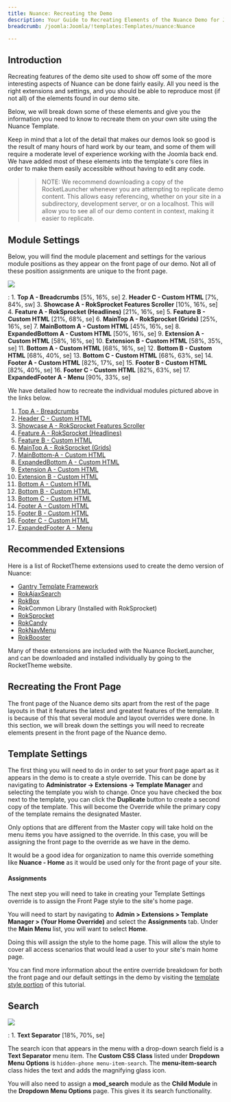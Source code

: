 ```yaml
---
title: Nuance: Recreating the Demo
description: Your Guide to Recreating Elements of the Nuance Demo for Joomla
breadcrumb: /joomla:Joomla/!templates:Templates/nuance:Nuance

---
```


Introduction
-----

Recreating features of the demo site used to show off some of the more interesting aspects of Nuance can be done fairly easily. All you need is the right extensions and settings, and you should be able to reproduce most (if not all) of the elements found in our demo site.

Below, we will break down some of these elements and give you the information you need to know to recreate them on your own site using the Nuance Template.

Keep in mind that a lot of the detail that makes our demos look so good is the result of many hours of hard work by our team, and some of them will require a moderate level of experience working with the Joomla back end. We have added most of these elements into the template's core files in order to make them easily accessible without having to edit any code.

>> NOTE: We recommend downloading a copy of the RocketLauncher whenever you are attempting to replicate demo content. This allows easy referencing, whether on your site in a subdirectory, development server, or on a localhost. This will allow you to see all of our demo content in context, making it easier to replicate.

Module Settings
-----


Below, you will find the module placement and settings for the various module positions as they appear on the front page of our demo. Not all of these position assignments are unique to the front page.

![][template2]

:   1. **Top A - Breadcrumbs**  [5%, 16%, se]
    2. **Header C - Custom HTML**  [7%, 84%, sw]
    3. **Showcase A - RokSprocket Features Scroller**  [10%, 16%, se]
    4. **Feature A - RokSprocket (Headlines)**  [21%, 16%, se]
    5. **Feature B - Custom HTML**  [21%, 68%, se]
    6. **MainTop A - RokSprocket (Grids)**  [25%, 16%, se]
    7. **MainBottom A - Custom HTML**  [45%, 16%, se]
    8. **ExpandedBottom A - Custom HTML**  [50%, 16%, se]
    9. **Extension A - Custom HTML**  [58%, 16%, se]
    10. **Extension B - Custom HTML**  [58%, 35%, se]
    11. **Bottom A - Custom HTML**  [68%, 16%, se]
    12. **Bottom B - Custom HTML** [68%, 40%, se]
    13. **Bottom C - Custom HTML** [68%, 63%, se]
    14. **Footer A - Custom HTML** [82%, 17%, se]
    15. **Footer B - Custom HTML** [82%, 40%, se]
    16. **Footer C - Custom HTML** [82%, 63%, se]
    17. **ExpandedFooter A - Menu** [90%, 33%, se]

We have detailed how to recreate the individual modules pictured above in the links below.

1. [Top A - Breadcrumbs][module1]
2. [Header C - Custom HTML][module2]
3. [Showcase A - RokSprocket Features Scroller][module3]
4. [Feature A - RokSprocket (Headlines)][module4]
5. [Feature B - Custom HTML][module5]
6. [MainTop A - RokSprocket (Grids)][module6]
7. [MainBottom-A - Custom HTML][module7]
8. [ExpandedBottom A - Custom HTML][module8]
9. [Extension A - Custom HTML][module9]
10. [Extension B - Custom HTML][module10]
11. [Bottom A - Custom HTML][module11]
12. [Bottom B - Custom HTML][module12]
13. [Bottom C - Custom HTML][module13]
14. [Footer A - Custom HTML][module14]
15. [Footer B - Custom HTML][module15]
16. [Footer C - Custom HTML][module16]
17. [ExpandedFooter A - Menu][module17]


Recommended Extensions
-----

Here is a list of RocketTheme extensions used to create the demo version of Nuance:

* [Gantry Template Framework][gantry]
* [RokAjaxSearch][rokajaxsearch]
* [RokBox][rokbox]
* RokCommon Library (Installed with RokSprocket)
* [RokSprocket][roksprocket]
* [RokCandy][rokcandy]
* [RokNavMenu][roknavmenu]
* [RokBooster][rokbooster]

Many of these extensions are included with the Nuance RocketLauncher, and can be downloaded and installed individually by going to the RocketTheme website.

Recreating the Front Page
-----

The front page of the Nuance demo sits apart from the rest of the page layouts in that it features the latest and greatest features of the template. It is because of this that several module and layout overrides were done. In this section, we will break down the settings you will need to recreate elements present in the front page of the Nuance demo.

Template Settings
-----

The first thing you will need to do in order to set your front page apart as it appears in the demo is to create a style override. This can be done by navigating to **Administrator -> Extensions -> Template Manager** and selecting the template you wish to change.  Once you have checked the box next to the template, you can click the **Duplicate** button to create a second copy of the template. This will become the Override while the primary copy of the template remains the designated Master.

Only options that are different from the Master copy will take hold on the menu items you have assigned to the override. In this case, you will be assigning the front page to the override as we have in the demo.

It would be a good idea for organization to name this override something like **Nuance - Home** as it would be used only for the front page of your site.

#### Assignments

The next step you will need to take in creating your Template Settings override is to assign the Front Page style to the site's home page. 

You will need to start by navigating to **Admin > Extensions > Template Manager > (Your Home Override)** and select the **Assignments** tab. Under the **Main Menu** list, you will want to select **Home**.

Doing this will assign the style to the home page. This will allow the style to cover all access scenarios that would lead a user to your site's main home page.

You can find more information about the entire override breakdown for both the front page and our default settings in the demo by visiting the [template style portion][demooverride] of this tutorial.

Search
-----

![][template]

:   1. **Text Separator** [18%, 70%, se]

The search icon that appears in the menu with a drop-down search field is a **Text Separator** menu item. The **Custom CSS Class** listed under **Dropdown Menu Options** is `hidden-phone menu-item-search`. The **menu-item-search** class hides the text and adds the magnifying glass icon.

You will also need to assign a **mod_search** module as the **Child Module** in the **Dropdown Menu Options** page. This gives it its search functionality.

[gantry]: http://gantry.org/downloads
[rokajaxsearch]: http://www.rockettheme.com/joomla/extensions/rokajaxsearch
[rokbox]: http://www.rockettheme.com/joomla/extensions/rokbox
[roksprocket]: http://www.rockettheme.com/joomla/extensions/roksprocket
[template2]: assets/nuance2.jpeg
[demooverride]: demo_override.md
[template]: assets/nuance.jpeg
[roknavmenu]: http://www.rockettheme.com/joomla/extensions/roknavmenu
[rokbooster]: http://www.rockettheme.com/joomla/extensions/rokbooster
[rokcandy]: http://www.rockettheme.com/joomla/extensions/rokcandy
[module1]: demo_module_1.md
[module2]: demo_module_2.md
[module3]: demo_module_3.md
[module4]: demo_module_4.md
[module5]: demo_module_5.md
[module6]: demo_module_6.md
[module7]: demo_module_7.md
[module8]: demo_module_8.md
[module9]: demo_module_9.md
[module10]: demo_module_10.md
[module11]: demo_module_11.md
[module12]: demo_module_12.md
[module13]: demo_module_13.md
[module14]: demo_module_14.md
[module15]: demo_module_15.md
[module16]: demo_module_16.md
[module17]: demo_module_17.md
[module18]: demo_module_18.md
[module19]: demo_module_19.md
[module20]: demo_module_20.md
[module21]: demo_module_21.md
[module22]: demo_module_22.md
[module23]: demo_module_23.md
[mainmenu]: assets/menu_1.jpeg
[article]: assets/article.jpg
[demo11]: assets/demo_10.jpeg
[mobile]: assets/mobilemenu.jpeg
[mobile2]: mobilemenu.md
[sidepanelmodule]: demo_module_10.md
[sidepanel]: assets/sidepanel.jpeg
